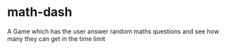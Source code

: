 # math-dash
A Game which has the user answer random maths questions and see how many they can get in the time limit
